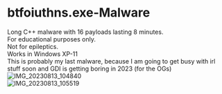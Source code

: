 # btfoiuthns.exe-Malware
Long C++ malware with 16 payloads lasting 8 minutes.<br> For educational purposes only.<br> Not for epileptics.<br> Works in Windows XP-11<br>
This is probably my last malware, because I am going to get busy with irl stuff soon and GDI is getting boring in 2023 (for the OGs)
![IMG_20230813_104840](https://github.com/pankoza2-pl/btfoiuthns.exe-Malware/assets/77279607/36b5567c-341c-4b96-a1d2-f51fbfe63a36)
<br>
![IMG_20230813_105519](https://github.com/pankoza2-pl/btfoiuthns.exe-Malware/assets/77279607/ed30df00-9574-4ccb-be55-1e16c765013e)

